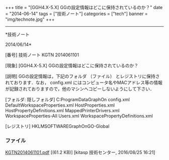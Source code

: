 ﻿+++
title = "[GGH4.X-5.X] GGの設定情報はどこに保持されているのか？"
date = "2014-06-14"
tags = ["技術ノート"]
categories = ["tech"]
banner = "img/technote.jpg"
+++

-----------------------------------------------------------------------------------------------------------------------------

*技術ノート

2014/06/14*


[番号]
技術ノート KGTN 2014061101

[現象]
[GGH4.X-5.X] GGの設定情報はどこに保持されているのか？

[説明]
GGの設定情報は，下記のフォルダ （ファイル）
とレジストリに保持されております．なお， config.xml
にはコンピュータ名やMACアドレス等の情報が記録されておりますので，他のマシンへコピーしないようにして下さい．

[フォルダ: 隠しフォルダ]
C:ProgramDataGraphOn
config.xml
DefaultWorkspaceProperties.xml
HostProperties.xml
HostPropertyDefinitions.xml
MappedPrinterDrivers.xml
WorkspaceProperties-All Users.xml
WorkspacePropertyDefinitions.xml

[レジストリ]
HKLMSOFTWAREGraphOnGO-Global


### ファイル

 
 


[KGTN2014061101.pdf](http://techreport.kitasp.net/attachments/download/2920/KGTN2014061101.pdf)
 [(61.2 KB)] [kitasp 技術センター, 2016/08/25
16:21]


 


 


